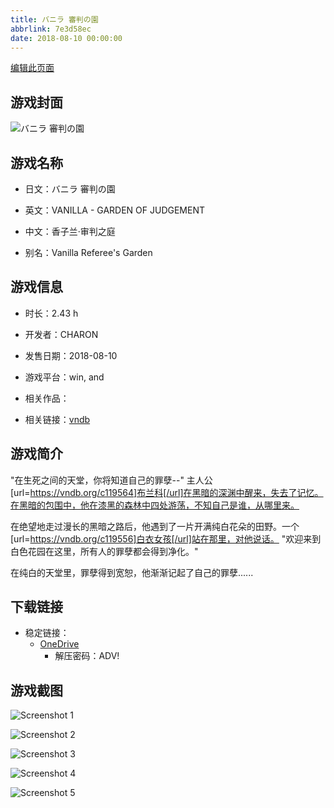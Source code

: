 ```yaml
---
title: バニラ 審判の園
abbrlink: 7e3d58ec
date: 2018-08-10 00:00:00
---
```

[编辑此页面](https://github.com/ACG-3/ADV3-source/blob/main/source/_posts/games/%E3%83%90%E3%83%8B%E3%83%A9%20%E5%AF%A9%E5%88%A4%E3%81%AE%E5%9C%92.md)

## 游戏封面

![バニラ 審判の園](https://pan.timero.xyz/onedrive/img_lib_001/%E3%83%90%E3%83%8B%E3%83%A9%20%E5%AF%A9%E5%88%A4%E3%81%AE%E5%9C%92_cover.avif)


## 游戏名称

- 日文：バニラ 審判の園
- 英文：VANILLA - GARDEN OF JUDGEMENT
- 中文：香子兰·审判之庭

- 别名：Vanilla Referee's Garden


## 游戏信息

- 时长：2.43 h
- 开发者：CHARON
- 发售日期：2018-08-10
- 游戏平台：win, and
- 相关作品：

- 相关链接：[vndb](https://vndb.org/v24127)


## 游戏简介

"在生死之间的天堂，你将知道自己的罪孽--"
主人公[url=https://vndb.org/c119564]布兰科[/url]在黑暗的深渊中醒来，失去了记忆。在黑暗的包围中，他在漆黑的森林中四处游荡，不知自己是谁，从哪里来。

在绝望地走过漫长的黑暗之路后，他遇到了一片开满纯白花朵的田野。一个[url=https://vndb.org/c119556]白衣女孩[/url]站在那里，对他说话。
"欢迎来到白色花园在这里，所有人的罪孽都会得到净化。"

在纯白的天堂里，罪孽得到宽恕，他渐渐记起了自己的罪孽......




## 下载链接

- 稳定链接：
    - [OneDrive](https://pan.timero.xyz/onedrive/adv_lib_001/%E3%83%90%E3%83%8B%E3%83%A9%20%E5%AF%A9%E5%88%A4%E3%81%AE%E5%9C%92)
        - 解压密码：ADV!



## 游戏截图


![Screenshot 1](https://pan.timero.xyz/onedrive/img_lib_001/%E3%83%90%E3%83%8B%E3%83%A9%20%E5%AF%A9%E5%88%A4%E3%81%AE%E5%9C%92_Screenshot_1.avif)

![Screenshot 2](https://pan.timero.xyz/onedrive/img_lib_001/%E3%83%90%E3%83%8B%E3%83%A9%20%E5%AF%A9%E5%88%A4%E3%81%AE%E5%9C%92_Screenshot_2.avif)

![Screenshot 3](https://pan.timero.xyz/onedrive/img_lib_001/%E3%83%90%E3%83%8B%E3%83%A9%20%E5%AF%A9%E5%88%A4%E3%81%AE%E5%9C%92_Screenshot_3.avif)

![Screenshot 4](https://pan.timero.xyz/onedrive/img_lib_001/%E3%83%90%E3%83%8B%E3%83%A9%20%E5%AF%A9%E5%88%A4%E3%81%AE%E5%9C%92_Screenshot_4.avif)

![Screenshot 5](https://pan.timero.xyz/onedrive/img_lib_001/%E3%83%90%E3%83%8B%E3%83%A9%20%E5%AF%A9%E5%88%A4%E3%81%AE%E5%9C%92_Screenshot_5.avif)

